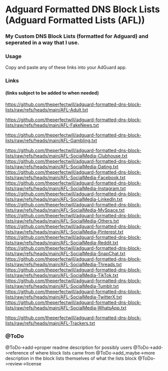 # Adguard Formatted DNS Block Lists (Adguard Formatted Lists (AFL))

### My Custom DNS Block Lists (formatted for Adguard) and seperated in a way that I use.

### Usage
Copy and paste any of these links into your AdGuard app.

### Links
#### (links subject to be added to when needed)
https://github.com/theperfectwill/adguard-formatted-dns-block-lists/raw/refs/heads/main/AFL-Adult.txt

https://github.com/theperfectwill/adguard-formatted-dns-block-lists/raw/refs/heads/main/AFL-FakeNews.txt

https://github.com/theperfectwill/adguard-formatted-dns-block-lists/raw/refs/heads/main/AFL-Gambling.txt

https://github.com/theperfectwill/adguard-formatted-dns-block-lists/raw/refs/heads/main/AFL-SocialMedia-Clubhouse.txt
https://github.com/theperfectwill/adguard-formatted-dns-block-lists/raw/refs/heads/main/AFL-SocialMedia-Dating.txt
https://github.com/theperfectwill/adguard-formatted-dns-block-lists/raw/refs/heads/main/AFL-SocialMedia-Facebook.txt
https://github.com/theperfectwill/adguard-formatted-dns-block-lists/raw/refs/heads/main/AFL-SocialMedia-Instagram.txt
https://github.com/theperfectwill/adguard-formatted-dns-block-lists/raw/refs/heads/main/AFL-SocialMedia-LinkedIn.txt
https://github.com/theperfectwill/adguard-formatted-dns-block-lists/raw/refs/heads/main/AFL-SocialMedia-MySpace.txt
https://github.com/theperfectwill/adguard-formatted-dns-block-lists/raw/refs/heads/main/AFL-SocialMedia-Others.txt
https://github.com/theperfectwill/adguard-formatted-dns-block-lists/raw/refs/heads/main/AFL-SocialMedia-Pinterest.txt
https://github.com/theperfectwill/adguard-formatted-dns-block-lists/raw/refs/heads/main/AFL-SocialMedia-Reddit.txt
https://github.com/theperfectwill/adguard-formatted-dns-block-lists/raw/refs/heads/main/AFL-SocialMedia-SnapChat.txt
https://github.com/theperfectwill/adguard-formatted-dns-block-lists/raw/refs/heads/main/AFL-SocialMedia-Threads.txt
https://github.com/theperfectwill/adguard-formatted-dns-block-lists/raw/refs/heads/main/AFL-SocialMedia-TikTok.txt
https://github.com/theperfectwill/adguard-formatted-dns-block-lists/raw/refs/heads/main/AFL-SocialMedia-Tumblr.txt
https://github.com/theperfectwill/adguard-formatted-dns-block-lists/raw/refs/heads/main/AFL-SocialMedia-TwitterX.txt
https://github.com/theperfectwill/adguard-formatted-dns-block-lists/raw/refs/heads/main/AFL-SocialMedia-WhatsApp.txt

https://github.com/theperfectwill/adguard-formatted-dns-block-lists/raw/refs/heads/main/AFL-Trackers.txt

### @ToDo
@ToDo->add->proper readme description for possibly users
@ToDo->add->reference of where block lists came from
@ToDo->add_maybe->more description in the block lists themselves of what the lists block
@ToDo->review->license
